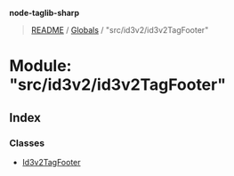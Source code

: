 **node-taglib-sharp**

> [README](../README.md) / [Globals](../globals.md) / "src/id3v2/id3v2TagFooter"

# Module: "src/id3v2/id3v2TagFooter"

## Index

### Classes

* [Id3v2TagFooter](../classes/_src_id3v2_id3v2tagfooter_.id3v2tagfooter.md)
